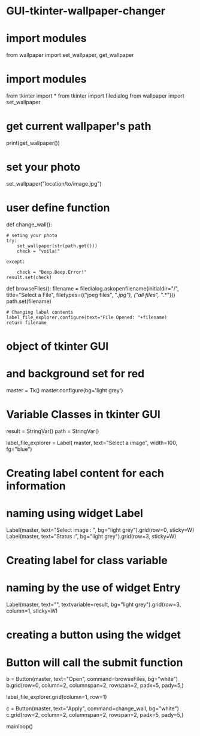 # GUI-tkinter-wallpaper-changer
# import modules
from wallpaper import set_wallpaper, get_wallpaper
# import modules
from tkinter import *
from tkinter import filedialog
from wallpaper import set_wallpaper
# get current wallpaper's path
print(get_wallpaper())
 
# set your photo
set_wallpaper("location/to/image.jpg")
 
# user define function
def change_wall():
   
    # seting your photo
    try:
        set_wallpaper(str(path.get()))
        check = "voila!"
 
    except:
 
        check = "Beep.Beep.Error!"
    result.set(check)
 
 
def browseFiles():
    filename = filedialog.askopenfilename(initialdir="/",
                                          title="Select a File",
                                          filetypes=(("jpeg files", "*.jpg"), ("all files", "*.*")))
    path.set(filename)
     
    # Changing label contents
    label_file_explorer.configure(text="File Opened: "+filename)
    return filename
 
 
# object of tkinter GUI
# and background set for red
master = Tk()
master.configure(bg='light grey')
 
# Variable Classes in tkinter GUI
result = StringVar()
path = StringVar()
 
 
label_file_explorer = Label(
    master, text="Select a image", width=100, fg="blue")
 
 
# Creating label content for each information
# naming using widget Label
Label(master, text="Select image : ", bg="light grey").grid(row=0, sticky=W)
Label(master, text="Status :", bg="light grey").grid(row=3, sticky=W)
 
 
# Creating label for class variable
# naming by the use of widget Entry
Label(master, text="", textvariable=result,
      bg="light grey").grid(row=3, column=1, sticky=W)
 
# creating a button using the widget
# Button will call the submit function
b = Button(master, text="Open", command=browseFiles, bg="white")
b.grid(row=0, column=2, columnspan=2, rowspan=2, padx=5, pady=5,)
 
label_file_explorer.grid(column=1, row=1)
 
c = Button(master, text="Apply", command=change_wall, bg="white")
c.grid(row=2, column=2, columnspan=2, rowspan=2, padx=5, pady=5,)
 
mainloop()
